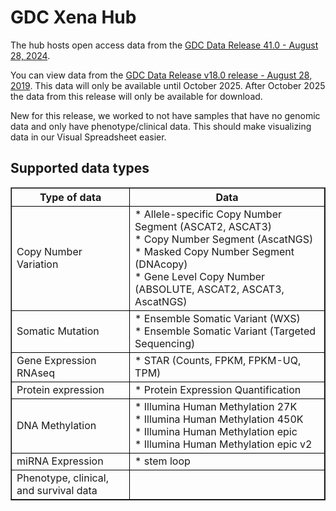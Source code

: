 # GDC Xena Hub

The hub hosts open access data from the [GDC Data Release 41.0 - August 28, 2024](https://docs.gdc.cancer.gov/Data/Release_Notes/Data_Release_Notes/).

You can view data from the [GDC Data Release v18.0 release - August 28, 2019](https://xenabrowser.net/datapages/?host=https%3A%2F%2FgdcV18.xenahubs.net&removeHub=https%3A%2F%2Fgdc.xenahubs.net). This data will only be available until October 2025. After October 2025 the data from this release will only be available for download.

New for this release, we worked to not have samples that have no genomic data and only have phenotype/clinical data. This should make visualizing data in our Visual Spreadsheet easier.

## Supported data types

<table border="1"><thead>
  <tr>
    <th style="border:1px solid black;"><span style="font-weight:bold">Type of data</span></th>
    <th style="border:1px solid black;"><span style="font-weight:bold">Data</span></th>
  </tr></thead>
<tbody>
  <tr>
    <td style="border:1px solid black;">Copy Number Variation</td>
    <td style="border:1px solid black;">* Allele-specific Copy Number Segment (ASCAT2, ASCAT3)<br>* Copy Number Segment (AscatNGS)<br>* Masked Copy Number Segment (DNAcopy)<br>* Gene Level Copy Number (ABSOLUTE, ASCAT2, ASCAT3, AscatNGS)</td>
  </tr>
  <tr>
    <td style="border:1px solid black;">Somatic Mutation</td>
    <td style="border:1px solid black;">* Ensemble Somatic Variant (WXS)<br>* Ensemble Somatic Variant (Targeted Sequencing)</td>
  </tr>
  <tr>
    <td style="border:1px solid black;">Gene Expression RNAseq</td>
    <td style="border:1px solid black;">* STAR (Counts, FPKM, FPKM-UQ, TPM)</td>
  </tr>
  <tr>
    <td style="border:1px solid black;">Protein expression</td>
    <td style="border:1px solid black;">* Protein Expression Quantification</td>
  </tr>
  <tr>
    <td style="border:1px solid black;">DNA Methylation</td>
    <td style="border:1px solid black;">* Illumina Human Methylation 27K<br>* Illumina Human Methylation 450K<br>* Illumina Human Methylation epic<br>* Illumina Human Methylation epic v2</td>
  </tr>
  <tr>
    <td style="border:1px solid black;">miRNA Expression</td>
    <td style="border:1px solid black;">* stem loop</td>
  </tr>
  <tr>
    <td style="border:1px solid black;">Phenotype, clinical, and survival data</td>
    <td style="border:1px solid black;"></td>
  </tr>
</tbody></table>

<br>
